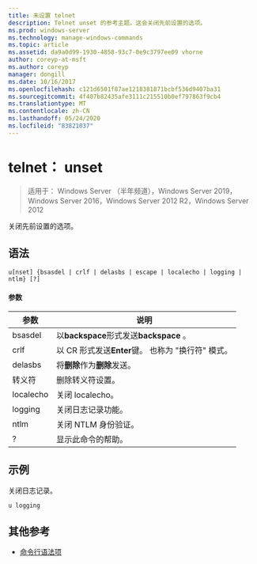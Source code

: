 ```yaml
---
title: 未设置 telnet
description: Telnet unset 的参考主题，这会关闭先前设置的选项。
ms.prod: windows-server
ms.technology: manage-windows-commands
ms.topic: article
ms.assetid: da9a0d99-1930-4858-93c7-0e9c3797ee09 vhorne
author: coreyp-at-msft
ms.author: coreyp
manager: dongill
ms.date: 10/16/2017
ms.openlocfilehash: c121d6501f87ae1218381871bcbf536d9407ba31
ms.sourcegitcommit: 4f407b82435afe3111c215510b0ef797863f9cb4
ms.translationtype: MT
ms.contentlocale: zh-CN
ms.lasthandoff: 05/24/2020
ms.locfileid: "83821037"
---
```

# <a name="telnet-unset"></a>telnet： unset

> 适用于： Windows Server （半年频道），Windows Server 2019，Windows Server 2016，Windows Server 2012 R2，Windows Server 2012

关闭先前设置的选项。

## <a name="syntax"></a>语法
```
u[nset] {bsasdel | crlf | delasbs | escape | localecho | logging | ntlm} [?]
```
#### <a name="parameters"></a>参数
|参数|说明|
|-------|--------|
|bsasdel|以**backspace**形式发送**backspace** 。|
|crlf|以 CR 形式发送**Enter**键。 也称为 "换行符" 模式。|
|delasbs|将**删除**作为**删除**发送。|
|转义符|删除转义符设置。|
|localecho|关闭 localecho。|
|logging|关闭日志记录功能。|
|ntlm|关闭 NTLM 身份验证。|
|?|显示此命令的帮助。|
## <a name="examples"></a>示例
关闭日志记录。
```
u logging
```
## <a name="additional-references"></a>其他参考
- [命令行语法项](command-line-syntax-key.md)
